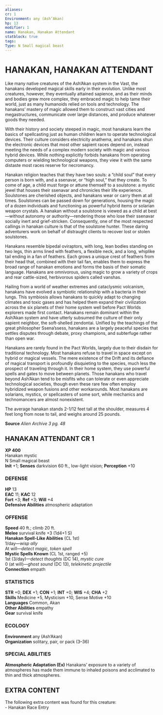 ```yaml
---
aliases: 
cr: 1
Environment: any (Ash’Akan)  
hp: 13
modifier: 1
name: Hanakan, Hanakan Attendant
statblock: true
tags: 
Type: N Small magical beast  
---
```

# HANAKAN, HANAKAN ATTENDANT
Like many native creatures of the Ash’Akan system in the Vast, the hanakans developed magical skills early in their evolution. Unlike most creatures, however, they eventually attained sapience, and as their minds and bodies grew more complex, they embraced magic to help tame their world, just as many humanoids relied on tools and technology. The hanakans’ mastery of magic allowed them to construct vast cities and megastructures, communicate over large distances, and produce whatever goods they needed.

With their history and society steeped in magic, most hanakans learn the basics of spellcasting just as human children learn to operate technological devices. Their culture considers electricity anathema, and hanakans shun the electronic devices that most other sapient races depend on, instead meeting the needs of a complex modern society with magic and various hybrid devices. While nothing explicitly forbids hanakans from operating computers or wielding technological weapons, they view it with the same distaste most races reserve for necromancy.

Hanakan religion teaches that they have two souls: a “child soul” that every person is born with, and a ssenavar, or “high soul,” that they create. To come of age, a child must forge or attune themself to a soulstone: a mystic jewel that houses their ssenavar and chronicles their life experience. Soulstones are cherished objects, and hanakans wear or carry them at all times. Soulstones can be passed down for generations, housing the magic of a dozen individuals and functioning as powerful hybrid items or solarian weapon crystals. A hanakan without a soulstone is viewed as a child at best—without autonomy or authority—rendering those who lose their ssenavar socially inert and grief-stricken. Consequently, one of the most respected callings in hanakan culture is that of the soulstone hunter. These daring adventurers work on behalf of distraught clients to recover lost or stolen soulstones.

Hanakans resemble bipedal oviraptors, with long, lean bodies standing on two legs, thin arms lined with feathers, a flexible neck, and a long, whiplike tail ending in a fan of feathers. Each grows a unique crest of feathers from their head that, combined with their tail fan, enables them to express the broad range of hanakan emotions and forms the basis of their somatic language. Hanakans are omnivorous, using magic to grow a variety of crops and rear cattle-sized, herbivorous spiders called vanshas.

Hailing from a world of weather extremes and cataclysmic volcanism, hanakans have evolved a symbiotic relationship with a bacteria in their lungs. This symbiosis allows hanakans to quickly adapt to changing climates and toxic gases and has helped them expand their civilization across the six planets of their home system well before Pact Worlds explorers made first contact. Hanakans remain dominant within the Ash’Akan system and have utterly subsumed the culture of their only sapient neighbor, the soft-shelled zendontai. Unified by the teachings of the great philosopher Ssena’ssess, hanakans are a largely peaceful species that settles disputes through debate, proxy champions, and subterfuge rather than open war.

Hanakans are rarely found in the Pact Worlds, largely due to their disdain for traditional technology. Most hanakans refuse to travel in space except on hybrid or magical vessels. The mere existence of the Drift and its defiance of magical transport is profoundly disquieting to the species, much less the prospect of traveling through it. In their home system, they use powerful spells and gates to move between planets. Those hanakans who travel beyond Ash’Akan tend to be misfits who can tolerate or even appreciate technological societies, though even these rare few often employ hybridized weapon fusions and other workarounds. Most hanakans are solarians, mystics, or spellcasters of some sort, while mechanics and technomancers are almost nonexistent.

The average hanakan stands 2-1/12 feet tall at the shoulder, measures 4 feet long from nose to tail, and weighs around 25 pounds.

**Source** _Alien Archive 3 pg. 48_

## HANAKAN ATTENDANT CR 1

**XP 400**  
Hanakan mystic  
N Small magical beast  
**Init** +1; **Senses** darkvision 60 ft., low-light vision; **Perception** +10  

### DEFENSE

**HP** 13  
**EAC** 11; **KAC** 12  
**Fort** +3; **Ref** +3; **Will** +4  
**Defensive Abilities** atmospheric adaptation  

### OFFENSE

**Speed** 40 ft.; climb 20 ft.  
**Melee** survival knife +3 (1d4+1 S)  
**Hanakan Spell-Like Abilities** (CL 1st)  
1/day—_wisp ally_  
At will—_detect magic_, _token spell_  
**Mystic Spells Known** (CL 1st, ranged +5)  
1st (3/day)—_detect thoughts_ (DC 14), _mystic cure_  
0 (at will)—_ghost sound_ (DC 13), _telekinetic projectile_  
**Connection** empath

### STATISTICS

**STR** +0; **DEX** +1; **CON** +1; **INT** +0; **WIS** +4; **CHA** +2  
**Skills** Medicine +5, Mysticism +10, Sense Motive +10  
**Languages** Common, Akan  
**Other Abilities** empathy  
**Gear** survival knife

### ECOLOGY

**Environment** any (Ash’Akan)  
**Organization** solitary, pair, or pack (3–36)

### SPECIAL ABILITIES

**Atmospheric Adaptation (Ex)** Hanakans’ exposure to a variety of atmospheres has made them immune to inhaled poisons and acclimated to thin and thick atmospheres.

## EXTRA CONTENT

The following extra content was found for this creature:  
\- Hanakan Race Entry
